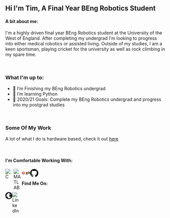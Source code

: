 ## Hi I'm Tim, A Final Year BEng Robotics Student
#### A bit about me:
I'm a highly driven final year BEng Robotics student at the University of the West of England. After completing my undergrad I'm looking to progress into either medical robotics or assisted living. Outside of my studies, I am a keen sportsman, playing cricket for the university as well as rock climbing in my spare time.

<br />

### What I'm up to:
- 🔭 I’m Finishing my BEng Robotics undergrad
- 🌱 I’m learning Python
- 🥅 2020/21 Goals: Complete my BEng Robotics undergrad and progress into my postgrad studies

<br />

### Some Of My Work
A lot of what I do is hardware based, check it out [here][website]

<br />

#### I'm Comfortable Working With:
<img align="left" alt="C" width="26px" src="https://user-images.githubusercontent.com/43787505/89530481-785c8280-d7e6-11ea-8d2d-e8e193035c08.png" />
<img align="left" alt="MATLAB" width="26px" src="https://user-images.githubusercontent.com/43787505/89530058-c1600700-d7e5-11ea-9e42-01037d15a2fc.png"/>
<img align="left" alt="Git" width="26px" src="https://raw.githubusercontent.com/github/explore/80688e429a7d4ef2fca1e82350fe8e3517d3494d/topics/git/git.png" />
<img align="left" alt="GitHub" width="26px" src="https://raw.githubusercontent.com/github/explore/78df643247d429f6cc873026c0622819ad797942/topics/github/github.png"/>

<br />


#### Find Me On:
[<img align="left" alt="Website" width="22px" src="https://raw.githubusercontent.com/iconic/open-iconic/master/svg/globe.svg" />][website]
[<img align="left" alt="LinkedIn" width="22px" src="https://cdn.jsdelivr.net/npm/simple-icons@v3/icons/linkedin.svg" />][linkedin]




[linkedin]: https://www.linkedin.com/in/tm-weber/
[website]: 	https://timweber.github.io
